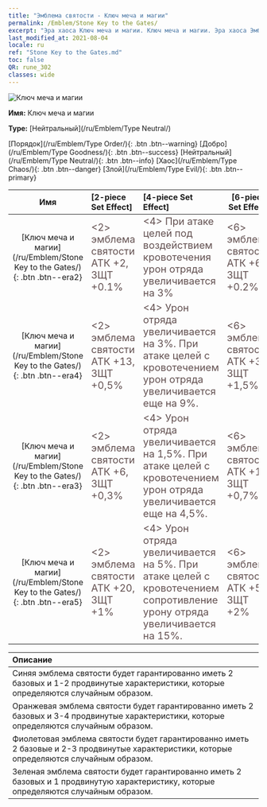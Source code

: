 ```yaml
---
title: "Эмблема святости - Ключ меча и магии"
permalink: /Emblem/Stone Key to the Gates/
excerpt: "Эра хаоса Ключ меча и магии. Ключ меча и магии. Эра хаоса Эмблема святости Ключ меча и магии. Эра хаоса Нейтральный Ключ меча и магии"
last_modified_at: 2021-08-04
locale: ru
ref: "Stone Key to the Gates.md"
toc: false
QR: rune_302
classes: wide
---
```


  ![Ключ меча и магии](/images/r/rune_icon_302.png)

 **Имя:** Ключ меча и магии

 **Type:** [Нейтральный](/ru/Emblem/Type Neutral/)

  [Порядок](/ru/Emblem/Type Order/){: .btn .btn--warning}   [Добро](/ru/Emblem/Type Goodness/){: .btn .btn--success}   [Нейтральный](/ru/Emblem/Type Neutral/){: .btn .btn--info}   [Хаос](/ru/Emblem/Type Chaos/){: .btn .btn--danger}   [Злой](/ru/Emblem/Type Evil/){: .btn .btn--primary} 

  |  Имя    | [2-piece Set Effect] | [4-piece Set Effect] | [6-piece Set Effect]  | 
  |:-----------------------:|:-------------------|:-----------------|----------------| 
  | [Ключ меча и магии](/ru/Emblem/Stone Key to the Gates/){: .btn .btn--era2} | <span style="color: #645252;font-size:20px">&lt;2&gt; эмблема святости АТК +2, ЗЩТ +0.1%</span> | <span style="color: #645252;font-size:20px">&lt;4&gt; При атаке целей под воздействием кровотечения урон отряда увеличивается на 3%</span> | <span style="color: #645252;font-size:20px">&lt;6&gt; эмблема святости АТК +6, ЗЩТ +0.2%</span> | 
  | [Ключ меча и магии](/ru/Emblem/Stone Key to the Gates/){: .btn .btn--era4} | <span style="color: #645252;font-size:20px">&lt;2&gt; эмблема святости АТК +13, ЗЩТ +0,5%</span> | <span style="color: #645252;font-size:20px">&lt;4&gt; Урон отряда увеличивается на 3%. При атаке целей с кровотечением урон отряда увеличивается еще на 9%.</span> | <span style="color: #645252;font-size:20px">&lt;6&gt; эмблема святости АТК +30, ЗЩТ +1,5%</span> | 
  | [Ключ меча и магии](/ru/Emblem/Stone Key to the Gates/){: .btn .btn--era3} | <span style="color: #645252;font-size:20px">&lt;2&gt; эмблема святости АТК +6, ЗЩТ +0,3%</span> | <span style="color: #645252;font-size:20px">&lt;4&gt; Урон отряда увеличивается на 1,5%. При атаке целей с кровотечением урон отряда увеличивается еще на 4,5%.</span> | <span style="color: #645252;font-size:20px">&lt;6&gt; эмблема святости АТК +16, ЗЩТ +0,7%</span> | 
  | [Ключ меча и магии](/ru/Emblem/Stone Key to the Gates/){: .btn .btn--era5} | <span style="color: #645252;font-size:20px">&lt;2&gt; эмблема святости АТК +20, ЗЩТ +1%</span> | <span style="color: #645252;font-size:20px">&lt;4&gt; Урон отряда увеличивается на 5%. При атаке целей с кровотечением сопротивление урону отряда увеличивается на 15%.</span> | <span style="color: #645252;font-size:20px">&lt;6&gt; эмблема святости АТК +55, ЗЩТ +2%</span> | 

  |         Описание            | 
  |:-------------------------------|
  | Синяя эмблема святости будет гарантированно иметь 2 базовых и 1-2 продвинутые характеристики, которые определяются случайным образом. |
  | Оранжевая эмблема святости будет гарантированно иметь 2 базовых и 3-4 продвинутые характеристики, которые определяются случайным образом. |
  | Фиолетовая эмблема святости будет гарантированно иметь 2 базовые и 2-3 продвинутые характеристики, которые определяются случайным образом. |
  | Зеленая эмблема святости будет гарантированно иметь 2 базовых и 1 продвинутую характеристику, которые определяются случайным образом. |
